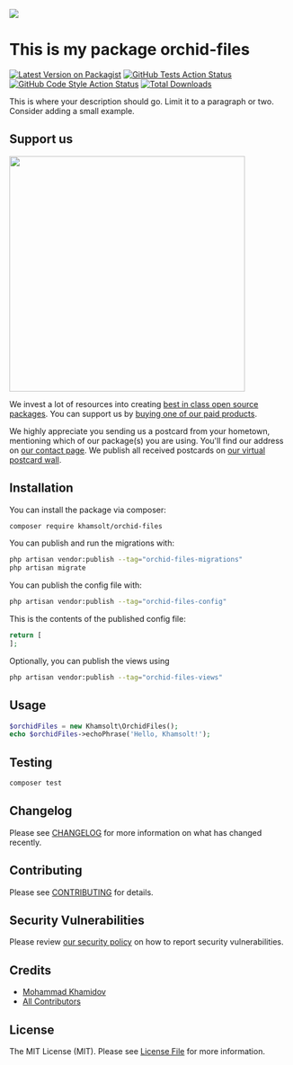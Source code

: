 
[<img src="https://github-ads.s3.eu-central-1.amazonaws.com/support-ukraine.svg?t=1" />](https://supportukrainenow.org)

# This is my package orchid-files

[![Latest Version on Packagist](https://img.shields.io/packagist/v/khamsolt/orchid-files.svg?style=flat-square)](https://packagist.org/packages/khamsolt/orchid-files)
[![GitHub Tests Action Status](https://img.shields.io/github/workflow/status/khamsolt/orchid-files/run-tests?label=tests)](https://github.com/khamsolt/orchid-files/actions?query=workflow%3Arun-tests+branch%3Amain)
[![GitHub Code Style Action Status](https://img.shields.io/github/workflow/status/khamsolt/orchid-files/Check%20&%20fix%20styling?label=code%20style)](https://github.com/khamsolt/orchid-files/actions?query=workflow%3A"Check+%26+fix+styling"+branch%3Amain)
[![Total Downloads](https://img.shields.io/packagist/dt/khamsolt/orchid-files.svg?style=flat-square)](https://packagist.org/packages/khamsolt/orchid-files)

This is where your description should go. Limit it to a paragraph or two. Consider adding a small example.

## Support us

[<img src="https://github-ads.s3.eu-central-1.amazonaws.com/orchid-files.jpg?t=1" width="419px" />](https://spatie.be/github-ad-click/orchid-files)

We invest a lot of resources into creating [best in class open source packages](https://spatie.be/open-source). You can support us by [buying one of our paid products](https://spatie.be/open-source/support-us).

We highly appreciate you sending us a postcard from your hometown, mentioning which of our package(s) you are using. You'll find our address on [our contact page](https://spatie.be/about-us). We publish all received postcards on [our virtual postcard wall](https://spatie.be/open-source/postcards).

## Installation

You can install the package via composer:

```bash
composer require khamsolt/orchid-files
```

You can publish and run the migrations with:

```bash
php artisan vendor:publish --tag="orchid-files-migrations"
php artisan migrate
```

You can publish the config file with:

```bash
php artisan vendor:publish --tag="orchid-files-config"
```

This is the contents of the published config file:

```php
return [
];
```

Optionally, you can publish the views using

```bash
php artisan vendor:publish --tag="orchid-files-views"
```

## Usage

```php
$orchidFiles = new Khamsolt\OrchidFiles();
echo $orchidFiles->echoPhrase('Hello, Khamsolt!');
```

## Testing

```bash
composer test
```

## Changelog

Please see [CHANGELOG](CHANGELOG.md) for more information on what has changed recently.

## Contributing

Please see [CONTRIBUTING](https://github.com/spatie/.github/blob/main/CONTRIBUTING.md) for details.

## Security Vulnerabilities

Please review [our security policy](../../security/policy) on how to report security vulnerabilities.

## Credits

- [Mohammad Khamidov](https://github.com/khamsolt)
- [All Contributors](../../contributors)

## License

The MIT License (MIT). Please see [License File](LICENSE.md) for more information.
